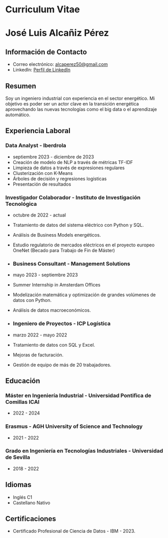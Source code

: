 # Curriculum Vitae

#  José Luis Alcañiz Pérez

## Información de Contacto
- Correo electrónico: alcaperez50@gmail.com
- LinkedIn: [Perfil de LinkedIn](https://www.linkedin.com/in/joseluisalca%C3%B1izperez/)

## Resumen
Soy un ingeniero industrial con experiencia en el sector energético. Mi objetivo es poder ser un actor clave en la transición energética aprovechando las nuevas tecnologías como el big data o el aprendizaje automático.

## Experiencia Laboral
### Data Analyst - Iberdrola
- septiembre 2023 - diciembre de 2023
- Creación de modelo de NLP a través de métricas TF-IDF
- Limpieza de datos a través de expresiones regulares
- Clusterización con K-Means
- Árboles de decisión y regresiones logísticas
- Presentación de resultados
  
### Investigador Colaborador - Instituto de Investigación Tecnológica
- octubre de 2022 - actual
- Tratamiento de datos del sistema eléctrico con Python y SQL.
- Análisis de Business Models energéticos.
- Estudio regulatorio de mercados eléctricos en el proyecto europeo OneNet (Becado para Trabajo de Fin de Máster)
  
- ### Business Consultant - Management Solutions
- mayo 2023 - septiembre 2023
- Summer Internship in Amsterdam Offices
- Modelización matemática y optimización de grandes volúmenes de datos con Python.
- Análisis de datos macroeconómicos.

- ### Ingeniero de Proyectos - ICP Logística
- marzo 2022 - mayo 2022
- Tratamiento de datos con SQL y Excel.
- Mejoras de facturación.
- Gestión de equipo de más de 20 trabajadores.
  
## Educación
### Máster en Ingeniería Industrial - Universidad Pontifica de Comillas ICAI
- 2022 - 2024

### Erasmus - AGH University of Science and Technology 
- 2021 - 2022
  
### Grado en Ingeniería en Tecnologías Industriales - Universidad de Sevilla
- 2018 - 2022

## Idiomas
- Inglés C1
- Castellano Nativo

## Certificaciones
- Certificado Profesional de Ciencia de Datos - IBM - 2023.


